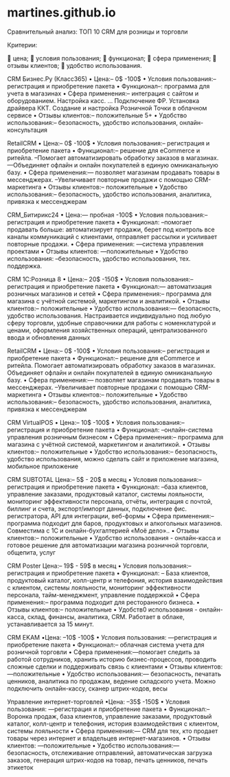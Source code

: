 # martines.github.io
Сравнительный анализ: ТОП 10 CRM для розницы и торговли

Критерии:

	цена;
	условия пользования;
	функционал;
	сфера применения;
	отзывы клиентов;
	удобство использования.


CRM Бизнес.Ру (Класс365)
• Цена:– 0$ -100$
• Условия пользования:– регистрация и приобретение пакета
• Функционал–: программа для учета в магазинах
• Сфера применения:– интеграция с сайтом и оборудованием. Настройка касс. … Подключение ФР. Установка драйвера ККТ. Создание и настройка Розничной Точки в облачном сервисе
• Отзывы клиентов:– положительные 5+
• Удобство использования:– безопасность, удобство использования, онлайн-консультация


RetailCRM
• Цена:– 0$ -100$
• Условия пользования:– регистрация и приобретение пакета
• Функционал:– решение для eCommerce и ритейла. –Помогает автоматизировать обработку заказов в магазинах.—Объединяет офлайн и онлайн покупателей в единую омниканальную базу.
• Сфера применения:— позволяет магазинам продавать товары в мессенджерах. –Увеличивает повторные продажи с помощью CRM-маркетинга
• Отзывы клиентов:– положительные
• Удобство использования:– безопасность, удобство использования, аналитика, привязка к мессенджерам


CRM_Битирикс24
• Цена:— пробная -100$
• Условия пользования:– регистрация и приобретение пакета
• Функционал: –помогает продавать больше: автоматизирует продажи, берет под контроль все каналы коммуникаций с клиентами, отправляет рассылки и усиливает повторные продажи.
• Сфера применения: —система управления проектами
• Отзывы клиентов: —положительные
• Удобство использования: –безопасность, удобство использования, тех. поддержка.


CRM 1С:Розница 8
• Цена:– 20$ -150$
• Условия пользования:– регистрация и приобретение пакета
• Функционал:— автоматизация розничных магазинов и сетей
• Сфера применения:– программа для магазина с учётной системой, маркетингом и аналитикой.
• Отзывы клиентов:– положительные
• Удобство использования:— безопасность, удобство использования. Настраивается индивидуально под любую сферу торговли, удобные справочники для работы с номенклатурой и ценами, оформления хозяйственных операций, централизованного ввода и обновления данных


RetailCRM
• Цена:– 0$ -100$
• Условия пользования:– регистрация и приобретение пакета
• Функционал:– решение для eCommerce и ритейла.  Помогает автоматизировать обработку заказов в магазинах. Объединяет офлайн и онлайн покупателей в единую омниканальную базу.
• Сфера применения:— позволяет магазинам продавать товары в мессенджерах. –Увеличивает повторные продажи с помощью CRM-маркетинга
• Отзывы клиентов:– положительные
• Удобство использования:– безопасность, удобство использования, аналитика, привязка к мессенджерам


CRM VirtualPOS
• Цена:– 10$ -100$
• Условия пользования:– регистрация и приобретение пакета
• Функционал: –онлайн-система управления розничным бизнесом
• Сфера применения:– программа для магазина с учётной системой, маркетингом и аналитикой.
• Отзывы клиентов:– положительные
• Удобство использования:– безопасность, удобство использования, можно сделать сайт и приложение магазина, мобильное приложение


CRM SUBTOTAL
Цена:– 5$ - 20$ в месяц
• Условия пользования:– регистрация и приобретение пакета
• Функционал: –база клиентов, управление заказами, продуктовый каталог, системы лояльности, мониторинг эффективности персонала, отчёты, интеграция с почтой, биллинг и счета, экспорт/импорт данных, подключение фис. регистратора, API для интеграции, веб-формы
• Сфера применения:– программа подходит для баров, продуктовых и алкогольных магазинов. Совместима с 1С и онлайн-бухгалтерией «Моё дело»..
• Отзывы клиентов:– положительные
• Удобство использования - онлайн-касса и готовое решение для автоматизации магазина розничной торговли, общепита, услуг

CRM Poster
Цена:– 19$ - 59$ в месяц
• Условия пользования:– регистрация и приобретение пакета
• Функционал: – База клиентов, продуктовый каталог, колл-центр и телефония, история взаимодействия с клиентом, системы лояльности, мониторинг эффективности персонала, тайм-менеджмент, управление поддержкой
• Сфера применения:– программа подходит для ресторанного бизнеса.
• Отзывы клиентов:– положительные
• Удобств0 использования - онлайн-касса, склад, финансы, аналитика, CRM. Работает в облаке, устанавливается за 15 минут.

CRM EKAM
•Цена: –10$ -100$
• Условия пользования: —регистрация и приобретение пакета
• Функционал:– облачная система учета для розничной торговли
• Сфера применения:—помогает следить за работой сотрудников, хранить историю бизнес-процессов, проводить сложные сделки и поддерживать связь с клиентами
• Отзывы клиентов: —положительные
• Удобство использования:— безопасность, печатать ценников, аналитика по продажам, ведение складского учета. Можно подключить онлайн-кассу, сканер штрих-кодов, весы

Управление интернет-торговлей
•Цена: –35$ -150$
• Условия пользования: —регистрация и приобретение пакета
• Функционал:– Воронка продаж, база клиентов, управление заказами, продуктовый каталог, колл-центр и телефония, история взаимодействия с клиентом, системы лояльности
• Сфера применения:— CRM для тех, кто продает товары через интернет и владельцев интернет-магазинов.
• Отзывы клиентов: —положительные
• Удобство использования:— безопасность, отслеживание отправлений, автоматическая загрузка заказов, генерация штрих-кодов на товар, печать ценников, печать этикеток

